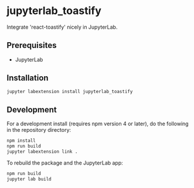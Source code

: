 # jupyterlab_toastify

Integrate 'react-toastify' nicely in JupyterLab.


## Prerequisites

* JupyterLab

## Installation

```bash
jupyter labextension install jupyterlab_toastify
```

## Development

For a development install (requires npm version 4 or later), do the following in the repository directory:

```bash
npm install
npm run build
jupyter labextension link .
```

To rebuild the package and the JupyterLab app:

```bash
npm run build
jupyter lab build
```

